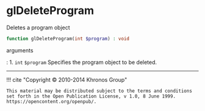 # glDeleteProgram
Deletes a program object

```php
function glDeleteProgram(int $program) : void
```

arguments

:    1. `int` `$program` Specifies the program object to be deleted.

---
     

!!! cite "Copyright © 2010-2014 Khronos Group"

    This material may be distributed subject to the terms and conditions set forth in the Open Publication License, v 1.0, 8 June 1999. https://opencontent.org/openpub/.